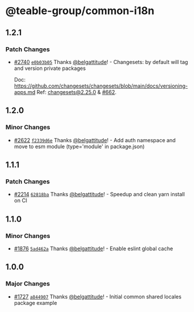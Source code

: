 # @teable-group/common-i18n

## 1.2.1

### Patch Changes

- [#2740](https://github.com/teable-group/teable/pull/2740) [`e0b03b05`](https://github.com/teable-group/teable/commit/e0b03b059ea2b75272c2a86139f7ff8b0af874a9) Thanks [@belgattitude](https://github.com/belgattitude)! - Changesets: by default will tag and version private packages

  Doc: https://github.com/changesets/changesets/blob/main/docs/versioning-apps.md
  Ref: [changesets@2.25.0](https://github.com/changesets/changesets/releases/tag/%40changesets%2Fcli%402.25.0) & [#662](https://github.com/changesets/changesets/pull/662).

## 1.2.0

### Minor Changes

- [#2622](https://github.com/teable-group/teable/pull/2622) [`f2339d6e`](https://github.com/teable-group/teable/commit/f2339d6e62d844a1267c416d09110198e4f2af59) Thanks [@belgattitude](https://github.com/belgattitude)! - Add auth namespace and move to esm module (type='module' in package.json)

## 1.1.1

### Patch Changes

- [#2214](https://github.com/teable-group/teable/pull/2214) [`62818ba`](https://github.com/teable-group/teable/commit/62818badff67ce032a209fe9217c319271833ddc) Thanks [@belgattitude](https://github.com/belgattitude)! - Speedup and clean yarn install on CI

## 1.1.0

### Minor Changes

- [#1876](https://github.com/teable-group/teable/pull/1876) [`5ad462a`](https://github.com/teable-group/teable/commit/5ad462a9a621564366c7a0ef0a77899fc855de85) Thanks [@belgattitude](https://github.com/belgattitude)! - Enable eslint global cache

## 1.0.0

### Major Changes

- [#1727](https://github.com/teable-group/teable/pull/1727) [`a844907`](https://github.com/teable-group/teable/commit/a8449073efa6d1311ab9c51f9cacd451fafff3f4) Thanks [@belgattitude](https://github.com/belgattitude)! - Initial common shared locales package example
